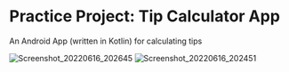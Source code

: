# Practice Project: Tip Calculator App

An Android App (written in Kotlin) for calculating tips

![Screenshot_20220616_202645](https://user-images.githubusercontent.com/59095867/174149693-3d4ecd08-7753-468e-b88f-2ff6352b105f.png)
![Screenshot_20220616_202451](https://user-images.githubusercontent.com/59095867/174149684-d3217430-cd5d-4b4c-a414-4e3d758272af.png)
